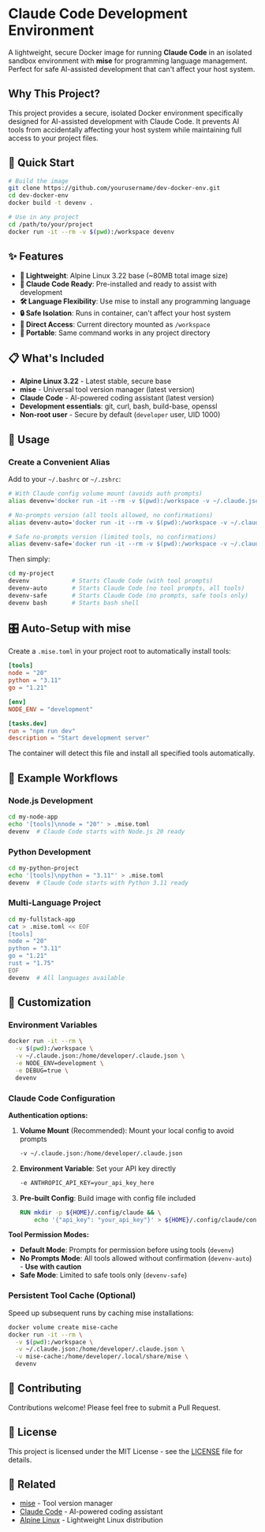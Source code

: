 # Claude Code Development Environment

A lightweight, secure Docker image for running **Claude Code** in an isolated sandbox environment with **mise** for programming language management. Perfect for safe AI-assisted development that can't affect your host system.

## Why This Project?

This project provides a secure, isolated Docker environment specifically designed for AI-assisted development with Claude Code. It prevents AI tools from accidentally affecting your host system while maintaining full access to your project files.

## 🚀 Quick Start

```bash
# Build the image
git clone https://github.com/yourusername/dev-docker-env.git
cd dev-docker-env
docker build -t devenv .

# Use in any project
cd /path/to/your/project
docker run -it --rm -v $(pwd):/workspace devenv
```

## ✨ Features

- **🐧 Lightweight**: Alpine Linux 3.22 base (~80MB total image size)
- **🤖 Claude Code Ready**: Pre-installed and ready to assist with development
- **🛠️ Language Flexibility**: Use mise to install any programming language
- **🔒 Safe Isolation**: Runs in container, can't affect your host system
- **📁 Direct Access**: Current directory mounted as `/workspace`
- **🎯 Portable**: Same command works in any project directory

## 📋 What's Included

- **Alpine Linux 3.22** - Latest stable, secure base
- **mise** - Universal tool version manager (latest version)
- **Claude Code** - AI-powered coding assistant (latest version)
- **Development essentials**: git, curl, bash, build-base, openssl
- **Non-root user** - Secure by default (`developer` user, UID 1000)

## 🏃 Usage

### Create a Convenient Alias
Add to your `~/.bashrc` or `~/.zshrc`:
```bash
# With Claude config volume mount (avoids auth prompts)
alias devenv='docker run -it --rm -v $(pwd):/workspace -v ~/.claude.json:/home/developer/.claude.json devenv'

# No-prompts version (all tools allowed, no confirmations)
alias devenv-auto='docker run -it --rm -v $(pwd):/workspace -v ~/.claude.json:/home/developer/.claude.json devenv claude-no-prompts'

# Safe no-prompts version (limited tools, no confirmations)
alias devenv-safe='docker run -it --rm -v $(pwd):/workspace -v ~/.claude.json:/home/developer/.claude.json devenv claude-safe-no-prompts'
```

Then simply:
```bash
cd my-project
devenv            # Starts Claude Code (with tool prompts)
devenv-auto       # Starts Claude Code (no tool prompts, all tools)
devenv-safe       # Starts Claude Code (no prompts, safe tools only)
devenv bash       # Starts bash shell
```

## 🎛️ Auto-Setup with mise

Create a `.mise.toml` in your project root to automatically install tools:

```toml
[tools]
node = "20"
python = "3.11"
go = "1.21"

[env]
NODE_ENV = "development"

[tasks.dev]
run = "npm run dev"
description = "Start development server"
```

The container will detect this file and install all specified tools automatically.

## 📖 Example Workflows

### Node.js Development
```bash
cd my-node-app
echo '[tools]\nnode = "20"' > .mise.toml
devenv  # Claude Code starts with Node.js 20 ready
```

### Python Development
```bash
cd my-python-project
echo '[tools]\npython = "3.11"' > .mise.toml
devenv  # Claude Code starts with Python 3.11 ready
```

### Multi-Language Project
```bash
cd my-fullstack-app
cat > .mise.toml << EOF
[tools]
node = "20"
python = "3.11"
go = "1.21"
rust = "1.75"
EOF
devenv  # All languages available
```

## 🔧 Customization

### Environment Variables
```bash
docker run -it --rm \
  -v $(pwd):/workspace \
  -v ~/.claude.json:/home/developer/.claude.json \
  -e NODE_ENV=development \
  -e DEBUG=true \
  devenv
```

### Claude Code Configuration

**Authentication options:**

1. **Volume Mount** (Recommended): Mount your local config to avoid prompts
   ```bash
   -v ~/.claude.json:/home/developer/.claude.json
   ```

2. **Environment Variable**: Set your API key directly
   ```bash
   -e ANTHROPIC_API_KEY=your_api_key_here
   ```

3. **Pre-built Config**: Build image with config file included
   ```dockerfile
   RUN mkdir -p ${HOME}/.config/claude && \
       echo '{"api_key": "your_api_key"}' > ${HOME}/.config/claude/config.json
   ```

**Tool Permission Modes:**

- **Default Mode**: Prompts for permission before using tools (`devenv`)
- **No Prompts Mode**: All tools allowed without confirmation (`devenv-auto`) - **Use with caution**
- **Safe Mode**: Limited to safe tools only (`devenv-safe`)

### Persistent Tool Cache (Optional)
Speed up subsequent runs by caching mise installations:
```bash
docker volume create mise-cache
docker run -it --rm \
  -v $(pwd):/workspace \
  -v ~/.claude.json:/home/developer/.claude.json \
  -v mise-cache:/home/developer/.local/share/mise \
  devenv
```

## 🤝 Contributing

Contributions welcome! Please feel free to submit a Pull Request.

## 📄 License

This project is licensed under the MIT License - see the [LICENSE](LICENSE) file for details.

## 🔗 Related

- [mise](https://mise.jdx.dev/) - Tool version manager
- [Claude Code](https://docs.anthropic.com/en/docs/claude-code) - AI-powered coding assistant
- [Alpine Linux](https://alpinelinux.org/) - Lightweight Linux distribution
